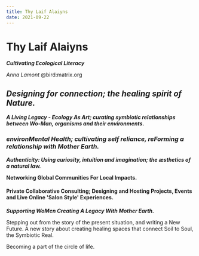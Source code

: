 ```yaml
---
title: Thy Laif Alaiyns
date: 2021-09-22
---
```


# Thy Laif Alaiyns
***Cultivating Ecological Literacy***

*Anna Lamont*
@bird:matrix.org

## *Designing for connection; the healing spirit of Nature.*

***A Living Legacy - Ecology As Art; curating symbiotic relationships between Wo-Man, organisms and their environments.***

### *environMental Health; cultivating self reliance, reForming a relationship with Mother Earth.*

***Authenticity: Using curiosity, intuition and imagination; the æsthetics of a natural law.***

**Networking Global Communities For Local Impacts.**

#### Private Collaborative Consulting; Designing and Hosting Projects, Events and Live Online 'Salon Style' Experiences.

***Supporting WoMen Creating A Legacy With Mother Earth.***

Stepping out from the story of the present situation, and writing a New Future. A new story about creating healing spaces that connect Soil to Soul, the Symbiotic Real.

Becoming a part of the circle of life.
